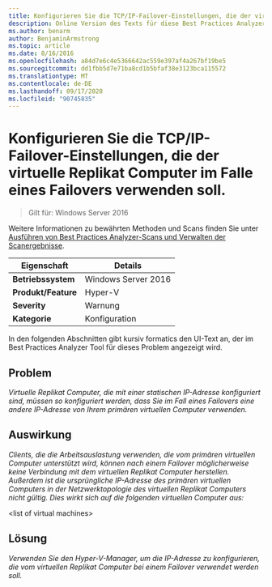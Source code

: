 ```yaml
---
title: Konfigurieren Sie die TCP/IP-Failover-Einstellungen, die der virtuelle Replikat Computer im Falle eines Failovers verwenden soll.
description: Online Version des Texts für diese Best Practices Analyzer Regel.
ms.author: benarm
author: BenjaminArmstrong
ms.topic: article
ms.date: 8/16/2016
ms.openlocfilehash: a84d7e6c4e5366642ac559e397af4a267bf19be5
ms.sourcegitcommit: dd1fbb5d7e71ba8cd1b5bfaf38e3123bca115572
ms.translationtype: MT
ms.contentlocale: de-DE
ms.lasthandoff: 09/17/2020
ms.locfileid: "90745835"
---
```

# <a name="configure-the-failover-tcpip-settings-that-you-want-the-replica-virtual-machine-to-use-in-the-event-of-a-failover"></a>Konfigurieren Sie die TCP/IP-Failover-Einstellungen, die der virtuelle Replikat Computer im Falle eines Failovers verwenden soll.

>Gilt für: Windows Server 2016

Weitere Informationen zu bewährten Methoden und Scans finden Sie unter [Ausführen von Best Practices Analyzer-Scans und Verwalten der Scanergebnisse](https://go.microsoft.com/fwlink/p/?LinkID=223177).

|Eigenschaft|Details|
|-|-|
|**Betriebssystem**|Windows Server 2016|
|**Produkt/Feature**|Hyper-V|
|**Severity**|Warnung|
|**Kategorie**|Konfiguration|

In den folgenden Abschnitten gibt kursiv formatics den UI-Text an, der im Best Practices Analyzer Tool für dieses Problem angezeigt wird.

## <a name="issue"></a>Problem
*Virtuelle Replikat Computer, die mit einer statischen IP-Adresse konfiguriert sind, müssen so konfiguriert werden, dass Sie im Fall eines Failovers eine andere IP-Adresse von Ihrem primären virtuellen Computer verwenden.*

## <a name="impact"></a>Auswirkung
*Clients, die die Arbeitsauslastung verwenden, die vom primären virtuellen Computer unterstützt wird, können nach einem Failover möglicherweise keine Verbindung mit dem virtuellen Replikat Computer herstellen. Außerdem ist die ursprüngliche IP-Adresse des primären virtuellen Computers in der Netzwerktopologie des virtuellen Replikat Computers nicht gültig. Dies wirkt sich auf die folgenden virtuellen Computer aus:*

\<list of virtual machines>

## <a name="resolution"></a>Lösung
*Verwenden Sie den Hyper-V-Manager, um die IP-Adresse zu konfigurieren, die vom virtuellen Replikat Computer bei einem Failover verwendet werden soll.*




